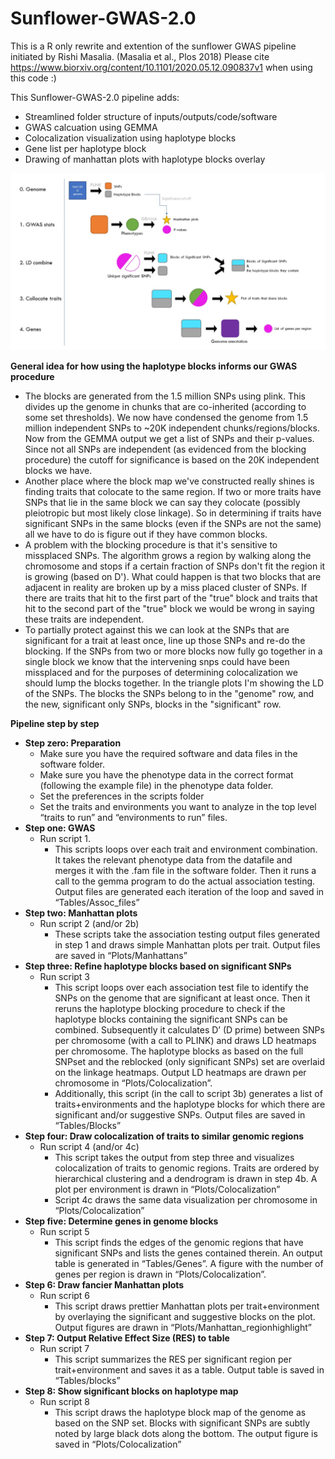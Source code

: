 # Sunflower-GWAS-2.0

This is a R only rewrite and extention of the sunflower GWAS pipeline initiated by Rishi Masalia. (Masalia et al., Plos 2018) Please cite https://www.biorxiv.org/content/10.1101/2020.05.12.090837v1 when using this code :)

This Sunflower-GWAS-2.0 pipeline adds:
- Streamlined folder structure of inputs/outputs/code/software
- GWAS calcuation using GEMMA
- Colocalization visualization using haplotype blocks
- Gene list per haplotype block
- Drawing of manhattan plots with haplotype blocks overlay

![picture](Overview.jpg)




**General idea for how using the haplotype blocks informs our GWAS procedure**
- The blocks are generated from the 1.5 million SNPs using plink. This divides up the genome in chunks that are co-inherited (according to some set thresholds). We now have condensed the genome from 1.5 million independent SNPs to ~20K independent chunks/regions/blocks. Now from the GEMMA output we get a list of SNPs and their p-values. Since not all SNPs are independent (as evidenced from the blocking procedure) the cutoff for significance is based on the 20K independent blocks we have.
- Another place where the block map we've constructed really shines is finding traits that colocate to the same region. If two or more traits have SNPs that lie in the same block we can say they colocate (possibly pleiotropic but most likely close linkage). So in determining if traits have significant SNPs in the same blocks (even if the SNPs are not the same) all we have to do is figure out if they have common blocks.
- A problem with the blocking procedure is that it's sensitive to missplaced SNPs. The algorithm grows a region by walking along the chromosome and stops if a certain fraction of SNPs don't fit the region it is growing (based on D'). What could happen is that two blocks that are adjacent in reality are broken up by a miss placed cluster of SNPs. If there are traits that hit to the first part of the "true" block and traits that hit to the second part of the "true" block we would be wrong in saying these traits are independent.
- To partially protect against this we can look at the SNPs that are significant for a trait at least once, line up those SNPs and re-do the blocking. If the SNPs from two or more blocks now fully go together in a single block we know that the intervening snps could have been missplaced and for the purposes of determining colocalization we should lump the blocks together.
In the triangle plots I'm showing the LD of the SNPs. The blocks the SNPs belong to in the "genome" row, and the new, significant only SNPs, blocks in the "significant" row. 

**Pipeline step by step**
* **Step zero: Preparation**
  * Make sure you have the required software and data files in the software folder.
  * Make sure you have the phenotype data in the correct format (following the example file) in the phenotype data folder.
  * Set the preferences in the scripts folder
  * Set the traits and environments you want to analyze in the top level “traits to run” and “environments to run” files.
* **Step one: GWAS**
  * Run script 1.
    * This scripts loops over each trait and environment combination. It takes the relevant phenotype data from the datafile and merges it with the .fam file in the software folder. Then it runs a call to the gemma program to do the actual association testing. Output files are generated each iteration of the loop and saved in “Tables/Assoc_files”
* **Step two: Manhattan plots**
   * Run script 2 (and/or 2b)
      * These scripts take the association testing output files generated in step 1 and draws simple Manhattan plots per trait. Output files are saved in “Plots/Manhattans”
* **Step three: Refine haplotype blocks based on significant SNPs**
  * Run script 3
    * This script loops over each association test file to identify the SNPs on the genome that are significant at least once. Then it reruns the haplotype blocking procedure to check if the haplotype blocks containing the significant SNPs can be combined. Subsequently it calculates D’ (D prime) between SNPs per chromosome (with a call to PLINK) and draws LD heatmaps per chromosome. The haplotype blocks as based on the full SNPset and the reblocked (only significant SNPs) set are overlaid on the linkage heatmaps. Output LD heatmaps are drawn per chromosome in “Plots/Colocalization”.
    * Additionally, this script (in the call to script 3b) generates a list of traits+environments and the haplotype blocks for which there are significant and/or suggestive SNPs. Output files are saved in “Tables/Blocks”
* **Step four: Draw colocalization of traits to similar genomic regions**
    * Run script 4 (and/or 4c)
      * This script takes the output from step three and visualizes colocalization of traits to genomic regions. Traits are ordered by hierarchical clustering and a dendrogram is drawn in step 4b. A plot per environment is drawn in “Plots/Colocalization”
      * Script 4c draws the same data visualization per chromosome in “Plots/Colocalization”
* **Step five: Determine genes in genome blocks**
  * Run script 5
    * This script finds the edges of the genomic regions that have significant SNPs and lists the genes contained therein. An output table is generated in “Tables/Genes”. A figure with the number of genes per region is drawn in “Plots/Colocalization”.
* **Step 6: Draw fancier Manhattan plots**
  * Run script 6
    * This script draws prettier Manhattan plots per trait+environment by overlaying the significant and suggestive blocks on the plot. Output figures are drawn in “Plots/Manhattan_regionhighlight”
* **Step 7: Output Relative Effect Size (RES) to table**
  * Run script 7
    * This script summarizes the RES per significant region per trait+environment and saves it as a table. Output table is saved in “Tables/blocks”
* **Step 8: Show significant blocks on haplotype map**
   * Run script 8
      * This script draws the haplotype block map of the genome as based on the SNP set. Blocks with significant SNPs are subtly noted by large black dots along the bottom. The output figure is saved in “Plots/Colocalization”

